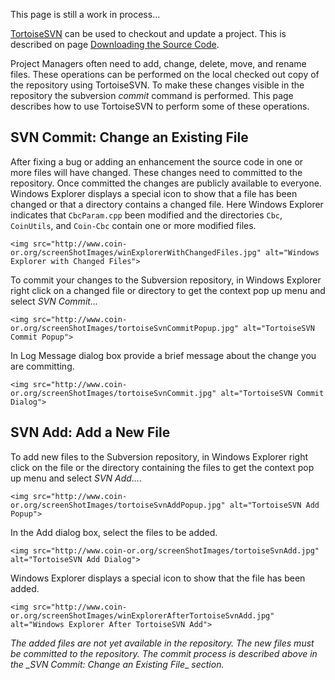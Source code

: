 
 This page is still a work in process...

[TortoiseSVN](http://tortoisesvn.tigris.org/) can be used to checkout and update a project.  This is described on page [Downloading the Source Code](./user-download).

Project Managers often need to add, change, delete, move, and rename files.  These operations can be performed on the local checked out copy of the repository using TortoiseSVN.  To make these changes visible in the repository the subversion _commit_ command is performed.  This page describes how to use TortoiseSVN to perform some of these operations.


## SVN Commit: Change an Existing File

After fixing a bug or adding an enhancement the source code in one or more files will have changed.  These changes need to committed to the repository. Once committed the changes are publicly available to everyone.  Windows Explorer displays a special icon to show that a file has been changed or that a directory contains a changed file.  Here Windows Explorer indicates that `CbcParam.cpp` been modified and the directories `Cbc`, `CoinUtils`, and `Coin-Cbc` contain one or more modified files.
```
<img src="http://www.coin-or.org/screenShotImages/winExplorerWithChangedFiles.jpg" alt="Windows Explorer with Changed Files">
```

To commit your changes to the Subversion repository, in Windows Explorer right click on a changed file or directory to get the context pop up menu and select _SVN Commit..._
```
<img src="http://www.coin-or.org/screenShotImages/tortoiseSvnCommitPopup.jpg" alt="TortoiseSVN Commit Popup">
```

In Log Message dialog box provide a brief message about the change you are committing.
```
<img src="http://www.coin-or.org/screenShotImages/tortoiseSvnCommit.jpg" alt="TortoiseSVN Commit Dialog">
```


## SVN Add: Add a New File

To add new files to the Subversion repository, in Windows Explorer right click on the file or the directory containing the files to get the context pop up menu and select _SVN Add..._.
```
<img src="http://www.coin-or.org/screenShotImages/tortoiseSvnAddPopup.jpg" alt="TortoiseSVN Add Popup">
```

In the Add dialog box, select the files to be added.
```
<img src="http://www.coin-or.org/screenShotImages/tortoiseSvnAdd.jpg" alt="TortoiseSVN Add Dialog">
```

Windows Explorer displays a special icon to show that the file has been added.
```
<img src="http://www.coin-or.org/screenShotImages/winExplorerAfterTortoiseSvnAdd.jpg" alt="Windows Explorer After TortoiseSVN Add">
```

*The added files are not yet available in the repository. The new files must be committed to the repository.  The commit process is described above in the* *_SVN Commit: Change an Existing File*_ *section.* 
